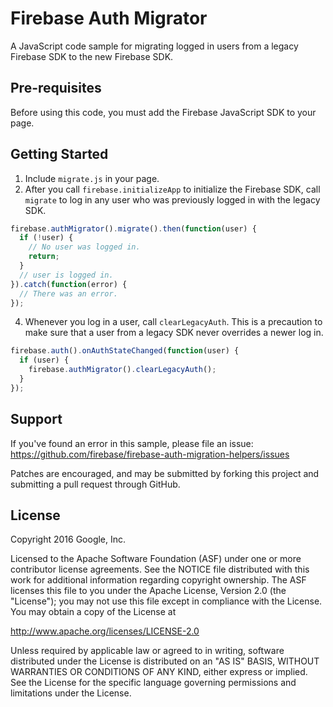 Firebase Auth Migrator
======================

A JavaScript code sample for migrating logged in users from a legacy Firebase
SDK to the new Firebase SDK.

Pre-requisites
--------------
Before using this code, you must add the Firebase JavaScript SDK to your page.

Getting Started
---------------
1. Include `migrate.js` in your page.
2. After you call `firebase.initializeApp` to initialize the Firebase SDK,
   call `migrate` to log in any user who was previously logged in with the
   legacy SDK.
```javascript
firebase.authMigrator().migrate().then(function(user) {
  if (!user) {
    // No user was logged in.
    return;
  }
  // user is logged in.
}).catch(function(error) {
  // There was an error.
});
```
4. Whenever you log in a user, call `clearLegacyAuth`. This is a precaution
   to make sure that a user from a legacy SDK never overrides a newer log in.
```javascript
firebase.auth().onAuthStateChanged(function(user) {
  if (user) {
    firebase.authMigrator().clearLegacyAuth();
  }
});
```

Support
-------
If you've found an error in this sample, please file an issue:
https://github.com/firebase/firebase-auth-migration-helpers/issues

Patches are encouraged, and may be submitted by forking this project and
submitting a pull request through GitHub.

License
-------

Copyright 2016 Google, Inc.

Licensed to the Apache Software Foundation (ASF) under one or more contributor
license agreements.  See the NOTICE file distributed with this work for
additional information regarding copyright ownership.  The ASF licenses this
file to you under the Apache License, Version 2.0 (the "License"); you may not
use this file except in compliance with the License.  You may obtain a copy of
the License at

  http://www.apache.org/licenses/LICENSE-2.0

Unless required by applicable law or agreed to in writing, software
distributed under the License is distributed on an "AS IS" BASIS, WITHOUT
WARRANTIES OR CONDITIONS OF ANY KIND, either express or implied.  See the
License for the specific language governing permissions and limitations under
the License.
